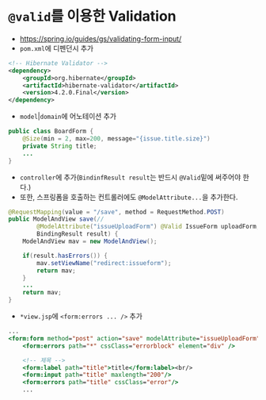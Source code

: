 # `@valid`를 이용한 Validation

- https://spring.io/guides/gs/validating-form-input/
- `pom.xml`에 디펜던시 추가

```xml
<!-- Hibernate Validator -->
<dependency>
	<groupId>org.hibernate</groupId>
	<artifactId>hibernate-validator</artifactId>
	<version>4.2.0.Final</version>
</dependency>
```
- `model`|`domain`에 어노테이션 추가

```java
public class BoardForm {
	@Size(min = 2, max=200, message="{issue.title.size}")
	private String title;
	...
}
```
- `controller`에 추가(`BindinfResult result`는 반드시 `@Valid`밑에 써주어야 한다.)
- 또한, 스프링폼을 호출하는 컨트롤러에도 `@ModelAttribute...`을 추가한다.


```java
@RequestMapping(value = "/save", method = RequestMethod.POST)
public ModelAndView save(//
		@ModelAttribute("issueUploadForm") @Valid IssueForm uploadForm, //
		BindingResult result) {
	ModelAndView mav = new ModelAndView();

	if(result.hasErrors()) {
		mav.setViewName("redirect:issueform");
		return mav;
	}
	...
	return mav;
}
```
- `*view.jsp`에 `<form:errors ... />` 추가


```jsp
...
<form:form method="post" action="save" modelAttribute="issueUploadForm" enctype="multipart/form-data">
	<form:errors path="*" cssClass="errorblock" element="div" />

	<!-- 제목 -->
	<form:label path="title">title</form:label><br/>
	<form:input path="title" maxlength="200"/>
	<form:errors path="title" cssClass="error"/>
	...
```
